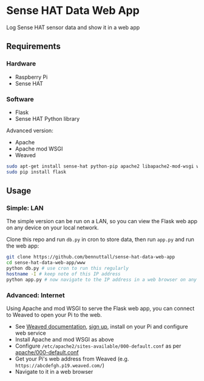 # Sense HAT Data Web App

Log Sense HAT sensor data and show it in a web app

## Requirements

### Hardware

- Raspberry Pi
- Sense HAT

### Software

- Flask
- Sense HAT Python library

Advanced version:

- Apache
- Apache mod WSGI
- Weaved

```bash
sudo apt-get install sense-hat python-pip apache2 libapache2-mod-wsgi weavedconnectd
sudo pip install flask
```

## Usage

### Simple: LAN

The simple version can be run on a LAN, so you can view the Flask web app on any device on your local network.

Clone this repo and run `db.py` in cron to store data, then run `app.py` and run the web app:

```bash
git clone https://github.com/bennuttall/sense-hat-data-web-app
cd sense-hat-data-web-app/www
python db.py # use cron to run this regularly
hostname -I # keep note of this IP address
python app.py # now navigate to the IP address in a web browser on any device on your network (e.g. `http://192.168.1.3`)
```

### Advanced: Internet

Using Apache and mod WSGI to serve the Flask web app, you can connect to Weaved to open your Pi to the web.

- See [Weaved documentation](https://www.raspberrypi.org/documentation/remote-access/access-over-Internet/internetaccess.md), [sign up](http://www.weaved.com/), install on your Pi and configure web service
- Install Apache and mod WSGI as above
- Configure `/etc/apache2/sites-available/000-default.conf` as per [apache/000-default.conf](apache/000-default.conf)
- Get your Pi's web address from Weaved (e.g. `https://abcdefgh.p19.weaved.com/`)
- Navigate to it in a web browser
